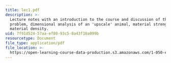 ```yaml
---
title: lec1.pdf
description: >-
  Lecture notes with an introduction to the course and discussion of the Galileo
  problem, dimensional analysis of an 'upscale' animal, material strength, and
  material density.
uid: 7f91d524-57aa-ef80-93c5-8a43f10a099b
resourcetype: Document
file_type: application/pdf
file_location: >-
  https://open-learning-course-data-production.s3.amazonaws.com/1-050-engineering-mechanics-i-fall-2007/7f91d52457aaef8093c58a43f10a099b_lec1.pdf
---
```

